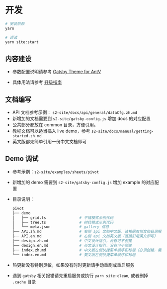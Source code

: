 # 开发

```bash
# 安装依赖
yarn

# 调试
yarn site:start
```

## 内容建设

* 参数配置说明请参考 [Gatsby Theme for AntV](https://github.com/antvis/gatsby-theme-antv)

* 具体用法请参考 [升级指南](https://github.com/antvis/gatsby-theme-antv/releases/tag/1.0.0)

## 文档编写

* API 文档参考示例： `s2-site/docs/api/general/dataCfg.zh.md`
* 新增加的文档需要到 `s2-site/gatsby-config.js` 增加 docs 的对应配置
* 公共部分都放在 common 目录，方便引用。
* 教程文档可以适当插入 live demo，参考 `s2-site/docs/manual/getting-started.zh.md`
* 英文版都先简单引用一份中文文档即可

## Demo 调试

* 参考示例：`s2-site/examples/sheets/pivot`
* 新增加的 demo 需要到 `s2-site/gatsby-config.js` 增加 example 的对应配置
* 目录说明：

  ```bash
  pivot
  ├── demo
  │   ├── grid.ts               # 平铺模式示例代码
  │   ├── tree.ts               # 树状模式示例代码
  │   └── meta.json             # gallery 信息
  ├── API.zh.md                 # 右侧 api 文档中文版，请根据右侧文档目录解析出来的层级顺序调整格式
  ├── API.en.md                 # 右侧 api 文档英文版（直接引用英文即可）
  ├── design.zh.md              # 中文设计指引，没有可不创建
  ├── design.en.md              # 英文设计指引，没有可不创建
  ├── index.zh.md               # 中文版左侧快捷菜单顺序和标题（必须创建，需要解析改文件创建对应 demo 页面）
  └── index.en.md               # 英文版左侧快捷菜单顺序和标题
  
  ```

* 热更新没有特别灵敏，如果没有时时更新请手动重刷或重启服务
* 遇到 `gatsby` 相关报错请先重启服务或执行 `yarn site:clean`, 或者删掉 `.cache` 目录
